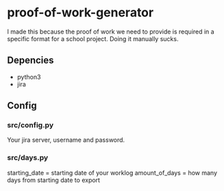 # proof-of-work-generator

I made this because the proof of work we need to provide is required in a specific format for a school project. Doing it manually sucks.

## Depencies

* python3
* jira

## Config

### src/config.py

Your jira server, username and password.

### src/days.py

starting_date = starting date of your worklog
amount_of_days = how many days from starting date to export
